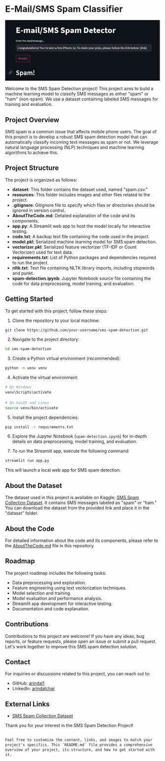 # E-Mail/SMS Spam Classifier

![Project Preview](./resources/1.png)

Welcome to the SMS Spam Detection project! This project aims to build a machine learning model to classify SMS messages as either "spam" or "ham" (non-spam). We use a dataset containing labeled SMS messages for training and evaluation.

## Project Overview

SMS spam is a common issue that affects mobile phone users. The goal of this project is to develop a robust SMS spam detection model that can automatically classify incoming text messages as spam or not. We leverage natural language processing (NLP) techniques and machine learning algorithms to achieve this.

## Project Structure

The project is organized as follows:

- **dataset**: This folder contains the dataset used, named "spam.csv."
- **resources**: This folder includes images and other files related to the project.
- **.gitignore**: Gitignore file to specify which files or directories should be ignored in version control.
- **AboutTheCode.md**: Detailed explanation of the code and its components.
- **app.py**: A Streamlit web app to host the model locally for interactive testing.
- **code.txt**: A backup text file containing the code used in the project.
- **model.pkl**: Serialized machine learning model for SMS spam detection.
- **vectorizer.pkl**: Serialized feature vectorizer (TF-IDF or Count Vectorizer) used for text data.
- **requirements.txt**: List of Python packages and dependencies required to run the project.
- **nltk.txt**: Text file containing NLTK library imports, including stopwords and punkt.
- **spam-detection.ipynb**: Jupyter Notebook source file containing the code for data preprocessing, model training, and evaluation.

## Getting Started

To get started with this project, follow these steps:

1. Clone the repository to your local machine:

```bash
git clone https://github.com/your-username/sms-spam-detection.git
```

2. Navigate to the project directory:

```bash
cd sms-spam-detection
```

3. Create a Python virtual environment (recommended):

```bash
python -m venv venv
```

4. Activate the virtual environment:

```bash
# On Windows
venv\Scripts\activate

# On macOS and Linux
source venv/bin/activate
```

5. Install the project dependencies:

```bash
pip install -r requirements.txt
```

6. Explore the Jupyter Notebook (`spam-detection.ipynb`) for in-depth details on data preprocessing, model training, and evaluation.

7. To run the Streamlit app, execute the following command:

```bash
streamlit run app.py
```

This will launch a local web app for SMS spam detection.

## About the Dataset

The dataset used in this project is available on Kaggle: [SMS Spam Collection Dataset](https://www.kaggle.com/datasets/uciml/sms-spam-collection-dataset). It contains SMS messages labeled as "spam" or "ham." You can download the dataset from the provided link and place it in the "dataset" folder.

## About the Code

For detailed information about the code and its components, please refer to the [AboutTheCode.md](./AboutTheCode.md) file in this repository.

## Roadmap

The project roadmap includes the following tasks:

- Data preprocessing and exploration.
- Feature engineering using text vectorization techniques.
- Model selection and training.
- Model evaluation and performance analysis.
- Streamlit app development for interactive testing.
- Documentation and code explanation.

## Contributions

Contributions to this project are welcome! If you have any ideas, bug reports, or feature requests, please open an issue or submit a pull request. Let's work together to improve this SMS spam detection solution.

## Contact

For inquiries or discussions related to this project, you can reach out to:

- GitHub: [arindal1](https://github.com/arindal1)
- LinkedIn: [arindalchar](https://www.linkedin.com/in/arindalchar/)

## External Links

- [SMS Spam Collection Dataset](https://www.kaggle.com/datasets/uciml/sms-spam-collection-dataset)

Thank you for your interest in the SMS Spam Detection Project!
```

Feel free to customize the content, links, and images to match your project's specifics. This `README.md` file provides a comprehensive overview of your project, its structure, and how to get started with it.
